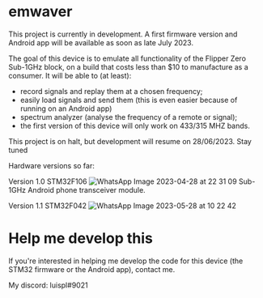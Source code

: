# emwaver
This project is currently in development. A first firmware version and Android app will be available as soon as late July 2023.

The goal of this device is to emulate all functionality of the Flipper Zero Sub-1GHz block, on a build that costs less than $10 to manufacture as a consumer. It will be able to (at least):
- record signals and replay them at a chosen frequency;
- easily load signals and send them (this is even easier because of running on an Android app)
- spectrum analyzer (analyse the frequency of a remote or signal);
- the first version of this device will only work on 433/315 MHZ bands.

This project is on halt, but development will resume on 28/06/2023. Stay tuned

Hardware versions so far:

Version 1.0
STM32F106
![WhatsApp Image 2023-04-28 at 22 31 09](https://user-images.githubusercontent.com/81360502/235257695-dff3780b-c9fe-4727-86f2-54477f3ad85f.jpeg)
Sub-1GHz Android phone transceiver module.

Version 1.1
STM32F042
![WhatsApp Image 2023-05-28 at 10 22 42](https://github.com/luispl77/emwaver/assets/81360502/2244f5ef-cd49-40ab-aa30-a5b7162e2d91)


# Help me develop this

If you're interested in helping me develop the code for this device (the STM32 firmware or the Android app), contact me.

My discord: luispl#9021
